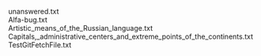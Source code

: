 unanswered.txt  
Alfa-bug.txt  
Artistic_means_of_the_Russian_language.txt  
Capitals,_administrative_centers_and_extreme_points_of_the_continents.txt  
TestGitFetchFile.txt  
